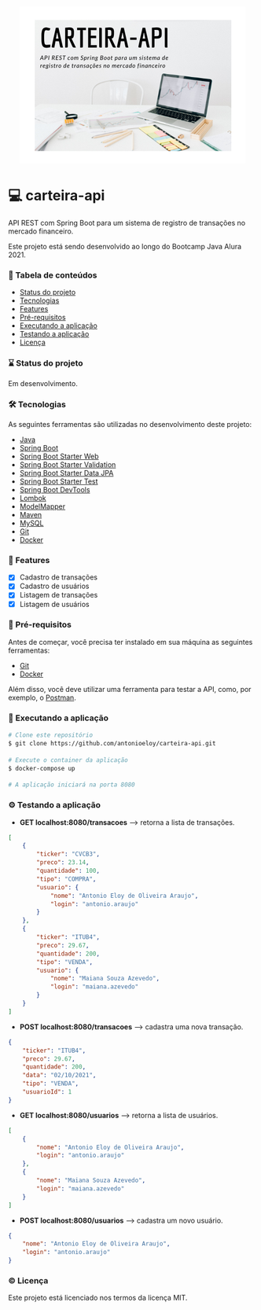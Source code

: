 <h1 align="center">
  <img alt="banner" title="banner" src="banner.png" />
</h1>

# :computer: carteira-api
API REST com Spring Boot para um sistema de registro de transações no mercado financeiro.

Este projeto está sendo desenvolvido ao longo do Bootcamp Java Alura 2021.

### :bookmark_tabs: Tabela de conteúdos
* [Status do projeto](#status)
* [Tecnologias](#tecnologias)
* [Features](#features)
* [Pré-requisitos](#requisitos)
* [Executando a aplicação](#executando)
* [Testando a aplicação](#testando)
* [Licença](#licenca)

<a name="status"/></a>
### :hourglass: Status do projeto
Em desenvolvimento.

<a name="tecnologias"/></a>
### :hammer_and_wrench: Tecnologias

As seguintes ferramentas são utilizadas no desenvolvimento deste projeto:

- [Java](https://www.oracle.com/java/)
- [Spring Boot](https://spring.io/projects/spring-boot)
- [Spring Boot Starter Web](https://mvnrepository.com/artifact/org.springframework.boot/spring-boot-starter-web)
- [Spring Boot Starter Validation](https://mvnrepository.com/artifact/org.springframework.boot/spring-boot-starter-validation)
- [Spring Boot Starter Data JPA](https://mvnrepository.com/artifact/org.springframework.boot/spring-boot-starter-data-jpa)
- [Spring Boot Starter Test](https://mvnrepository.com/artifact/org.springframework.boot/spring-boot-starter-test)
- [Spring Boot DevTools](https://mvnrepository.com/artifact/org.springframework.boot/spring-boot-devtools)
- [Lombok](https://projectlombok.org/)
- [ModelMapper](http://modelmapper.org/)
- [Maven](https://maven.apache.org/)
- [MySQL](https://www.mysql.com/)
- [Git](https://git-scm.com/)
- [Docker](http://modelmapper.org/)

<a name="features"/></a>
### :page_with_curl: Features
- [x] Cadastro de transações
- [x] Cadastro de usuários
- [x] Listagem de transações
- [x] Listagem de usuários

<a name="requisitos"/></a>
### :pencil: Pré-requisitos

Antes de começar, você precisa ter instalado em sua máquina as seguintes ferramentas:
- [Git](https://git-scm.com/)
- [Docker](https://www.docker.com/)

Além disso, você deve utilizar uma ferramenta para testar a API, como, por exemplo, o [Postman](https://www.postman.com/).

<a name="executando"/></a>
### :rocket: Executando a aplicação

```bash
# Clone este repositório
$ git clone https://github.com/antonioeloy/carteira-api.git

# Execute o container da aplicação
$ docker-compose up

# A aplicação iniciará na porta 8080
```

<a name="testando"/></a>
### :gear: Testando a aplicação

- <strong>GET localhost:8080/transacoes</strong> --> retorna a lista de transações.
```json
[
    {
        "ticker": "CVCB3",
        "preco": 23.14,
        "quantidade": 100,
        "tipo": "COMPRA",
        "usuario": {
            "nome": "Antonio Eloy de Oliveira Araujo",
            "login": "antonio.araujo"
        }
    },
    {
        "ticker": "ITUB4",
        "preco": 29.67,
        "quantidade": 200,
        "tipo": "VENDA",
        "usuario": {
            "nome": "Maiana Souza Azevedo",
            "login": "maiana.azevedo"
        }
    }
]
```

- <strong>POST localhost:8080/transacoes</strong> --> cadastra uma nova transação.
```json
{
    "ticker": "ITUB4",
    "preco": 29.67,
    "quantidade": 200,
    "data": "02/10/2021",
    "tipo": "VENDA",
    "usuarioId": 1
}
```

- <strong>GET localhost:8080/usuarios</strong> --> retorna a lista de usuários.
```json
[
    {
        "nome": "Antonio Eloy de Oliveira Araujo",
        "login": "antonio.araujo"
    },
    {
        "nome": "Maiana Souza Azevedo",
        "login": "maiana.azevedo"
    }
]
```

- <strong>POST localhost:8080/usuarios</strong> --> cadastra um novo usuário.
```json
{
    "nome": "Antonio Eloy de Oliveira Araujo",
    "login": "antonio.araujo"
}
```

<a name="licenca"/></a>
### :copyright: Licença

Este projeto está licenciado nos termos da licença MIT.





